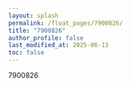 ```yaml
---
layout: splash
permalink: /float_pages/7900826/
title: "7900826"
author_profile: false
last_modified_at: 2025-06-13
toc: false
---
```

 
7900826
